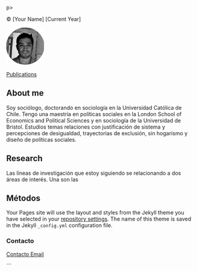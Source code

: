 p>
</main>
<footer>
<p>© [Your Name] [Current Year]</p>
</footer>


<img src="Felipe-Estay.png" width=100>


[Publications](felipestay.github.io/publications)

## About me
Soy sociólogo, doctorando en sociología en la Universidad Católica de Chile. Tengo una maestría en políticas sociales en la London School of Economics and Political Sciences y en sociología de la Universidad de Bristol. Estudios temas relaciones con justificación de sistema y percepciones de desigualdad, trayectorias de exclusión, sin hogarismo y diseño de políticas sociales. 




## Research
Las líneas de investigación que estoy siguiendo se relacionando a dos áreas de interés. Una son las 


## Métodos

Your Pages site will use the layout and styles from the Jekyll theme you have selected in your [repository settings](https://github.com/felipestay/felipestay.github.io/settings/pages). The name of this theme is saved in the Jekyll `_config.yml` configuration file.

### Contacto

[Contacto Email](mailto:fiestay@uc.cl)
  </body>
</html>
```
